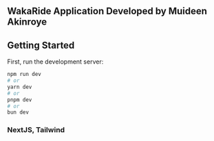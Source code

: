 ## WakaRide Application Developed by Muideen Akinroye
## Getting Started

First, run the development server:

```bash
npm run dev
# or
yarn dev
# or
pnpm dev
# or
bun dev
```
### NextJS, Tailwind

